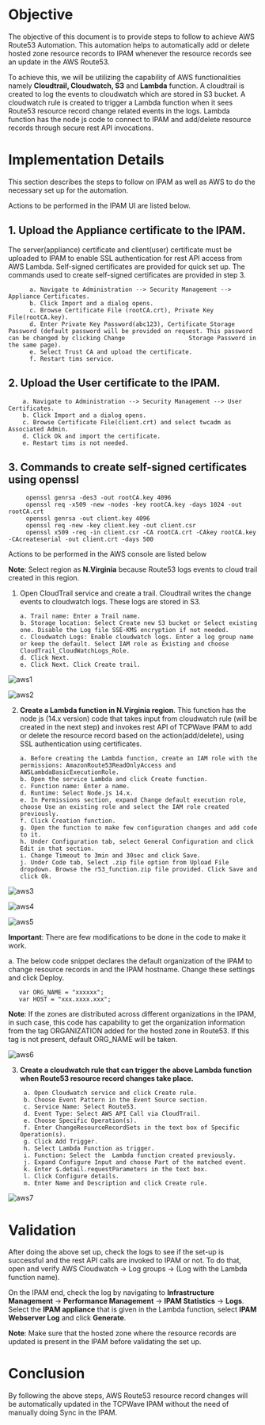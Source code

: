# Objective 
The objective of this document is to provide steps to follow to achieve AWS Route53 Automation. This automation helps to automatically add or delete hosted zone resource records to IPAM whenever the resource records see an update in the AWS Route53.  

To achieve this, we will be utilizing the capability of AWS functionalities namely **Cloudtrail, Cloudwatch, S3** and **Lambda** function. A cloudtrail is created to log the events to cloudwatch which are stored in S3 bucket. A cloudwatch  rule is created to trigger a Lambda function when it sees Route53 resource record change related events in the logs. Lambda function has the node js code to connect to IPAM and add/delete resource records through secure rest API invocations. 

# Implementation Details 

This section describes the steps to follow on IPAM as well as AWS to do the necessary set up for the automation. 

Actions to be performed in the IPAM UI are listed below. 
    
   ## 1. Upload the Appliance certificate to the IPAM. 
   The server(appliance) certificate and client(user) certificate must be uploaded to IPAM to enable SSL authentication for rest API access from AWS Lambda. Self-signed certificates are provided for quick set up. The commands used to create self-signed certificates are provided in step 3. 

          a. Navigate to Administration --> Security Management --> Appliance Certificates. 
          b. Click Import and a dialog opens. 
          c. Browse Certificate File (rootCA.crt), Private Key File(rootCA.key). 
          d. Enter Private Key Password(abc123), Certificate Storage Password (default password will be provided on request. This password can be changed by clicking Change                  Storage Password in the same page). 
          e. Select Trust CA and upload the certificate. 
          f. Restart tims service. 
   ## 2. Upload the User certificate to the IPAM.
   
        a. Navigate to Administration --> Security Management --> User Certificates. 
        b. Click Import and a dialog opens. 
        c. Browse Certificate File(client.crt) and select twcadm as Associated Admin. 
        d. Click Ok and import the certificate. 
        e. Restart tims is not needed. 
   ## 3. Commands to create self-signed certificates using openssl
   
         openssl genrsa -des3 -out rootCA.key 4096  
         openssl req -x509 -new -nodes -key rootCA.key -days 1024 -out rootCA.crt  
         openssl genrsa -out client.key 4096  
         openssl req -new -key client.key -out client.csr  
         openssl x509 -req -in client.csr -CA rootCA.crt -CAkey rootCA.key -CAcreateserial -out client.crt -days 500 
         
Actions to be performed in the AWS console are listed below

**Note**: Select region as **N.Virginia** because Route53 logs events to cloud trail created in this region. 

   1. Open CloudTrail service and create a trail. Cloudtrail writes the change events to cloudwatch  logs. These logs are stored in S3. 
    
          a. Trail name: Enter a Trail name. 
          b. Storage location: Select Create new S3 bucket or Select existing one. Disable the Log file SSE-KMS encryption if not needed. 
          c. Cloudwatch Logs: Enable cloudwatch logs. Enter a log group name or keep the default. Select IAM role as Existing and choose  CloudTrail_CloudWatchLogs_Role.
          d. Click Next. 
          e. Click Next. Click Create trail. 
         
   ![aws1](https://user-images.githubusercontent.com/56577268/130194231-93312dd6-48eb-4e04-a1a9-186adf97ac5c.png)
   
   ![aws2](https://user-images.githubusercontent.com/56577268/130194710-11158d4f-7c57-4bf1-b617-a23edabc89cd.png)
   
   2. **Create a Lambda function in N.Virginia region**. This function has the node js (14.x version) code that takes input from cloudwatch rule (will be created in the next step) and invokes rest API of TCPWave IPAM to add or delete the resource record based on the action(add/delete), using SSL authentication using certificates.
   
          a. Before creating the Lambda function, create an IAM role with the permissions: AmazonRoute53ReadOnlyAccess and AWSLambdaBasicExecutionRole.
          b. Open the service Lambda and click Create function.
          c. Function name: Enter a name.
          d. Runtime: Select Node.js 14.x.
          e. In Permissions section, expand Change default execution role, choose Use an existing role and select the IAM role created previously.
          f. Click Creation function.
          g. Open the function to make few configuration changes and add code to it.
          h. Under Configuration tab, select General Configuration and click Edit in that section.
          i. Change Timeout to 3min and 30sec and click Save.
          j. Under Code tab, Select .zip file option from Upload File dropdown. Browse the r53_function.zip file provided. Click Save and click Ok.

   ![aws3](https://user-images.githubusercontent.com/56577268/130195984-9306dc05-e4c4-4c4d-acee-09f1ee06a0a1.png)

   ![aws4](https://user-images.githubusercontent.com/56577268/130195998-b4a47b2a-4c12-4a9b-b24c-fce18392c4ee.png)
   
   ![aws5](https://user-images.githubusercontent.com/56577268/130196011-2e5193f2-8231-4b23-8f36-106e48ce3e13.png)
   
   **Important**:  There are few modifications to be done in the code to make it work.
   
   a. The below code snippet declares the default organization of the IPAM to change resource records in and the IPAM hostname. Change these settings and click Deploy.

       var ORG_NAME = "xxxxxx";
       var HOST = "xxx.xxxx.xxx";
                
  **Note**: If the zones are distributed across different organizations in the IPAM, in such case, this code has capability to get the organization information from the tag                 ORGANIZATION added for the hosted zone in Route53. If this tag is not present, default ORG_NAME will be taken.
  
  ![aws6](https://user-images.githubusercontent.com/56577268/130196769-6559eb25-d2cf-471e-a8c8-a8e25d2e89f3.png)
  
  3. **Create a cloudwatch rule that can trigger the above Lambda function when Route53 resource record changes take place.**
  
          a. Open Cloudwatch service and click Create rule.
          b. Choose Event Pattern in the Event Source section.
          c. Service Name: Select Route53.
          d. Event Type: Select AWS API Call via CloudTrail.
          e. Choose Specific Operation(s).
          f. Enter ChangeResourceRecordSets in the text box of Specific Operation(s).
          g. Click Add Trigger.
          h. Select Lambda Function as trigger.
          i. Function: Select the  Lambda function created previously.
          j. Expand Configure Input and choose Part of the matched event.
          k. Enter $.detail.requestParameters in the text box.
          l. Click Configure details.
          m. Enter Name and Description and click Create rule.
          
   ![aws7](https://user-images.githubusercontent.com/56577268/130197197-af693702-798c-4c94-b965-96819e8c44c6.png)
   
# Validation

After doing the above set up, check the logs to see if the set-up is successful and the rest API calls are invoked to IPAM or not. To do that, open and verify AWS Cloudwatch -> Log groups -> (Log with the Lambda function name).

On the IPAM end, check the log by navigating to **Infrastructure Management** -> **Performance Management** -> **IPAM Statistics** -> **Logs**. Select the **IPAM appliance** that is given in the Lambda function, select **IPAM Webserver Log** and click **Generate**.

**Note**: Make sure that the hosted zone where the resource records are updated is present in the IPAM before validating the set up.

# Conclusion

By following the above steps, AWS Route53 resource record changes will be automatically updated in the TCPWave IPAM without the need of manually doing Sync in the IPAM.

  
  
